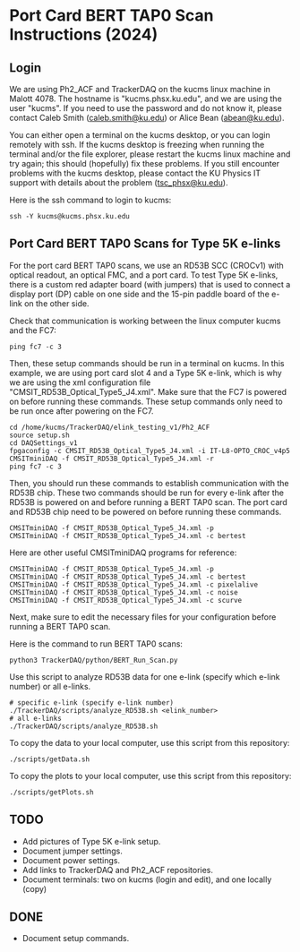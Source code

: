 # Port Card BERT TAP0 Scan Instructions (2024)

## Login

We are using Ph2_ACF and TrackerDAQ on the kucms linux machine in Malott 4078.
The hostname is "kucms.phsx.ku.edu", and we are using the user "kucms".
If you need to use the password and do not know it, please contact Caleb Smith (caleb.smith@ku.edu) or Alice Bean (abean@ku.edu).

You can either open a terminal on the kucms desktop, or you can login remotely with ssh.
If the kucms desktop is freezing when running the terminal and/or the file explorer, please restart the kucms linux machine and try again; this should (hopefully) fix these problems.
If you still encounter problems with the kucms desktop, please contact the KU Physics IT support with details about the problem (tsc_phsx@ku.edu).

Here is the ssh command to login to kucms:
```
ssh -Y kucms@kucms.phsx.ku.edu
```

## Port Card BERT TAP0 Scans for Type 5K e-links

For the port card BERT TAP0 scans, we use an RD53B SCC (CROCv1) with optical readout, an optical FMC, and a port card.
To test Type 5K e-links, there is a custom red adapter board (with jumpers) that is used to connect a display port (DP) cable on one side and the 15-pin paddle board of the e-link on the other side.

Check that communication is working between the linux computer kucms and the FC7:
```
ping fc7 -c 3
```

Then, these setup commands should be run in a terminal on kucms.
In this example, we are using port card slot 4 and a Type 5K e-link, which is why we are using the xml configuration file "CMSIT_RD53B_Optical_Type5_J4.xml".
Make sure that the FC7 is powered on before running these commands.
These setup commands only need to be run once after powering on the FC7.
```
cd /home/kucms/TrackerDAQ/elink_testing_v1/Ph2_ACF
source setup.sh
cd DAQSettings_v1
fpgaconfig -c CMSIT_RD53B_Optical_Type5_J4.xml -i IT-L8-OPTO_CROC_v4p5
CMSITminiDAQ -f CMSIT_RD53B_Optical_Type5_J4.xml -r
ping fc7 -c 3
```

Then, you should run these commands to establish communication with the RD53B chip.
These two commands should be run for every e-link after the RD53B is powered on and before running a BERT TAP0 scan.
The port card and RD53B chip need to be powered on before running these commands.
```
CMSITminiDAQ -f CMSIT_RD53B_Optical_Type5_J4.xml -p
CMSITminiDAQ -f CMSIT_RD53B_Optical_Type5_J4.xml -c bertest
```

Here are other useful CMSITminiDAQ programs for reference:
```
CMSITminiDAQ -f CMSIT_RD53B_Optical_Type5_J4.xml -p
CMSITminiDAQ -f CMSIT_RD53B_Optical_Type5_J4.xml -c bertest
CMSITminiDAQ -f CMSIT_RD53B_Optical_Type5_J4.xml -c pixelalive
CMSITminiDAQ -f CMSIT_RD53B_Optical_Type5_J4.xml -c noise
CMSITminiDAQ -f CMSIT_RD53B_Optical_Type5_J4.xml -c scurve
```

Next, make sure to edit the necessary files for your configuration before running a BERT TAP0 scan.

Here is the command to run BERT TAP0 scans:
```
python3 TrackerDAQ/python/BERT_Run_Scan.py
```

Use this script to analyze RD53B data for one e-link (specify which e-link number) or all e-links.
```
# specific e-link (specify e-link number)
./TrackerDAQ/scripts/analyze_RD53B.sh <elink_number>
# all e-links
./TrackerDAQ/scripts/analyze_RD53B.sh
```

To copy the data to your local computer, use this script from this repository:
```
./scripts/getData.sh
```
To copy the plots to your local computer, use this script from this repository:
```
./scripts/getPlots.sh
```

## TODO
- Add pictures of Type 5K e-link setup.
- Document jumper settings.
- Document power settings.
- Add links to TrackerDAQ and Ph2_ACF repositories.
- Document terminals: two on kucms (login and edit), and one locally (copy)

## DONE
- Document setup commands.
